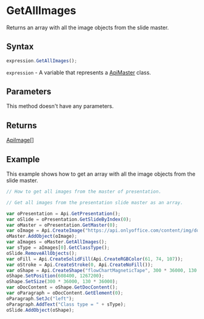 # GetAllImages

Returns an array with all the image objects from the slide master.

## Syntax

```javascript
expression.GetAllImages();
```

`expression` - A variable that represents a [ApiMaster](../ApiMaster.md) class.

## Parameters

This method doesn't have any parameters.

## Returns

[ApiImage](../../ApiImage/ApiImage.md)[]

## Example

This example shows how to get an array with all the image objects from the slide master.

```javascript editor-pptx
// How to get all images from the master of presentation.

// Get all images from the presentation slide master as an array.

var oPresentation = Api.GetPresentation();
var oSlide = oPresentation.GetSlideByIndex(0);
var oMaster = oPresentation.GetMaster(0);
var oImage = Api.CreateImage("https://api.onlyoffice.com/content/img/docbuilder/examples/coordinate_aspects.png", 60 * 36000, 35 * 36000);
oMaster.AddObject(oImage);
var aImages = oMaster.GetAllImages();
var sType = aImages[0].GetClassType();
oSlide.RemoveAllObjects();
var oFill = Api.CreateSolidFill(Api.CreateRGBColor(61, 74, 107));
var oStroke = Api.CreateStroke(0, Api.CreateNoFill());
var oShape = Api.CreateShape("flowChartMagneticTape", 300 * 36000, 130 * 36000, oFill, oStroke);
oShape.SetPosition(608400, 1267200);
oShape.SetSize(300 * 36000, 130 * 36000);
var oDocContent = oShape.GetDocContent();
var oParagraph = oDocContent.GetElement(0);
oParagraph.SetJc("left");
oParagraph.AddText("Class type = " + sType);
oSlide.AddObject(oShape);
```
